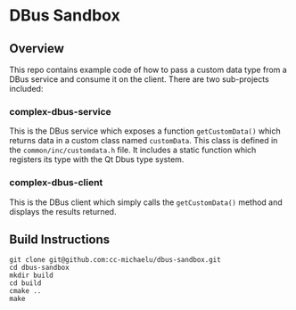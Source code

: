 # DBus Sandbox

## Overview

This repo contains example code of how to pass a custom data type from a DBus service and consume it on the client. There are two sub-projects included:

### complex-dbus-service

This is the DBus service which exposes a function `getCustomData()` which returns data in a custom class named `customData`. This class is defined in the `common/inc/customdata.h` file. It includes a static function which registers its type with the Qt Dbus type system.

### complex-dbus-client

This is the DBus client which simply calls the `getCustomData()` method and displays the results returned.

## Build Instructions

```
git clone git@github.com:cc-michaelu/dbus-sandbox.git
cd dbus-sandbox
mkdir build
cd build
cmake ..
make
```
